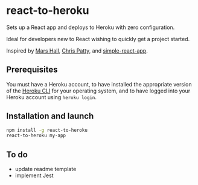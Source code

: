 # react-to-heroku

Sets up a React app and deploys to Heroku with zero configuration.

Ideal for developers new to React wishing to quickly get a project started.

Inspired by [Mars Hall](https://gist.github.com/mars/5e01bb2a074594b44870cb087f54fe2f), [Chris Patty](https://blog.cloudboost.io/extending-create-react-app-to-make-your-own-app-generator-5d7b1ddc246), and [simple-react-app](https://github.com/Kornil/simple-react-app).

## Prerequisites

You must have a Heroku account, to have installed the appropriate version of the [Heroku CLI](https://devcenter.heroku.com/articles/heroku-cli) for your operating system, and to have logged into your Heroku account using `heroku login`.

## Installation and launch

```sh
npm install -g react-to-heroku
react-to-heroku my-app
```

## To do

- update readme template
- implement Jest
